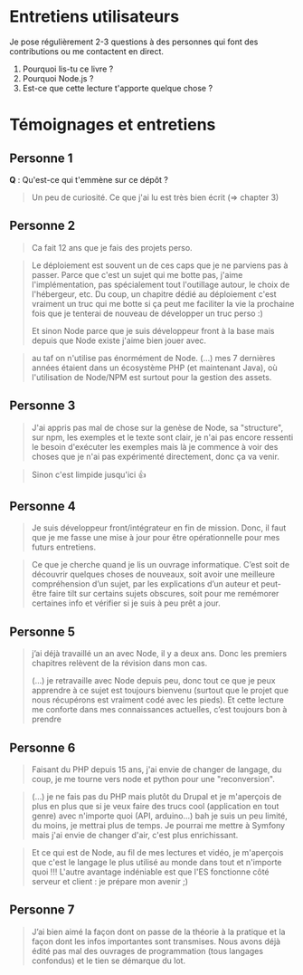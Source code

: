 # Entretiens utilisateurs

Je pose régulièrement 2-3 questions à des personnes qui font des contributions ou me contactent en direct.

1. Pourquoi lis-tu ce livre ?
2. Pourquoi Node.js ?
3. Est-ce que cette lecture t'apporte quelque chose ?


# Témoignages et entretiens

## Personne 1

**Q** : Qu'est-ce qui t'emmène sur ce dépôt ?

> Un peu de curiosité. Ce que j'ai lu est très bien écrit (=> chapter 3)

## Personne 2

> Ca fait 12 ans que je fais des projets perso.

> Le déploiement est souvent un de ces caps que je ne parviens pas à passer. Parce que c'est un sujet qui me botte pas, j'aime l'implémentation, pas spécialement tout l'outillage autour, le choix de l'hébergeur, etc. Du coup, un chapitre dédié au déploiement c'est vraiment un truc qui me botte si ça peut me faciliter la vie la prochaine fois que je tenterai de nouveau de développer un truc perso :)
>
> Et sinon Node parce que je suis développeur front à la base mais depuis que Node existe j'aime bien jouer avec.

> au taf on n'utilise pas énormément de Node. (…) mes 7 dernières années étaient dans un écosystème PHP (et maintenant Java), où l'utilisation de Node/NPM est surtout pour la gestion des assets.

## Personne 3

> J'ai appris pas mal de chose sur la genèse de Node, sa "structure", sur npm, les exemples et le texte sont clair, je n'ai pas encore ressenti le besoin d'exécuter les exemples mais là je commence à voir des choses que je n'ai pas expérimenté directement, donc ça va venir.

> Sinon c'est limpide jusqu'ici 👍

## Personne 4

> Je suis développeur front/intégrateur en fin de mission.
> Donc, il faut que je me fasse une mise à jour pour être opérationnelle pour mes futurs entretiens.

> Ce que je cherche quand je lis un ouvrage informatique. C’est soit de découvrir quelques choses de nouveaux, soit avoir une meilleure compréhension d’un sujet, par les explications d’un auteur et peut-être faire tilt sur certains sujets obscures, soit pour me remémorer certaines info et vérifier si je suis à peu prêt a jour.

## Personne 5

> j’ai déjà travaillé un an avec Node, il y a deux ans. Donc les
> premiers chapitres relèvent de la révision dans mon cas.
>
> (…) je retravaille avec Node depuis peu, donc tout ce
> que je peux apprendre à ce sujet est toujours bienvenu (surtout que le
> projet que nous récupérons est vraiment codé avec les pieds). Et cette
> lecture me conforte dans mes connaissances actuelles, c’est toujours
> bon à prendre

## Personne 6

> Faisant du PHP depuis 15 ans, j'ai envie de changer de langage, du coup, je me tourne vers node et python pour une "reconversion".

> (…) je ne fais pas du PHP mais plutôt du Drupal et je m'aperçois de plus en plus que si je veux faire des trucs cool (application en tout genre) avec n'importe quoi (API, arduino...) bah je suis un peu limité, du moins, je mettrai plus de temps. Je pourrai me mettre à Symfony mais j'ai envie de changer d'air, c'est plus enrichissant.

> Et ce qui est de Node, au fil de mes lectures et vidéo, je m'aperçois que c'est le langage le plus utilisé au monde dans tout et n'importe quoi !!! L'autre avantage indéniable est que l'ES fonctionne côté serveur et client : je prépare mon avenir ;)

## Personne 7

> J’ai bien aimé la façon dont on passe de la théorie à la pratique et la façon dont les infos importantes sont transmises.
Nous avons déjà édité pas mal des ouvrages de programmation (tous langages confondus) et le tien se démarque du lot.
